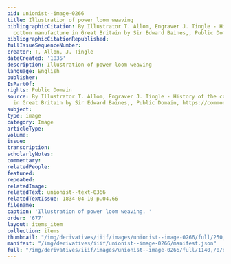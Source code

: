 ```yaml
---
pid: unionist--image-0266
title: Illustration of power loom weaving
bibliographicCitation: By Illustrator T. Allom, Engraver J. Tingle - History of the
  cotton manufacture in Great Britain by Sir Edward Baines,, Public Domain, https://commons.wikimedia.org/w/index.php?curid=9430141
bibliographicCitationRepublished: 
fullIssueSequenceNumber: 
creator: T, Allon, J. Tingle
dateCreated: '1835'
description: Illustration of power loom weaving
language: English
publisher: 
IsPartOf: 
rights: Public Domain
source: By Illustrator T. Allom, Engraver J. Tingle - History of the cotton manufacture
  in Great Britain by Sir Edward Baines,, Public Domain, https://commons.wikimedia.org/w/index.php?curid=9430141
subject: 
type: image
category: Image
articleType: 
volume: 
issue: 
transcription: 
scholarlyNotes: 
commentary: 
relatedPeople: 
featured: 
repeated: 
relatedImage: 
relatedText: unionist--text-0366
relatedTextIssue: 1834-04-10 p.04.66
filename: 
caption: 'Illustration of power loom weaving. '
order: '677'
layout: items_item
collection: items
thumbnail: "/img/derivatives/iiif/images/unionist--image-0266/full/250,/0/default.jpg"
manifest: "/img/derivatives/iiif/unionist--image-0266/manifest.json"
full: "/img/derivatives/iiif/images/unionist--image-0266/full/1140,/0/default.jpg"
---
```

